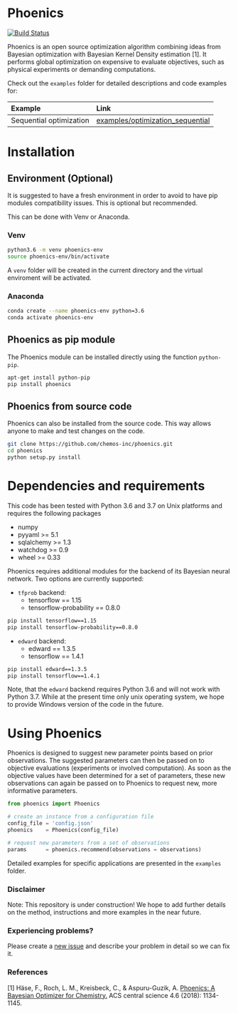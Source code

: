 # Phoenics

[![Build Status](https://travis-ci.com/FlorianHase/phoenics.svg?token=rULvnKYmWdFF3JqQBVVW&branch=master)](https://travis-ci.com/FlorianHase/phoenics)

Phoenics is an open source optimization algorithm combining ideas from Bayesian optimization with Bayesian Kernel Density estimation [1]. It performs global optimization on expensive to evaluate objectives, such as physical experiments or demanding computations.

Check out the `examples` folder for detailed descriptions and code examples for:

| Example | Link |
|:--------|:-----|
| Sequential optimization           |  [examples/optimization_sequential](https://github.com/chemos-inc/phoenics/tree/master/examples/optimization_sequential)  |


# Installation

## Environment (Optional)

It is suggested to have a fresh environment in order to avoid to have pip modules compatibility issues. This is optional but recommended.

This can be done with Venv or Anaconda.

### Venv
```bash
python3.6 -m venv phoenics-env
source phoenics-env/bin/activate
```
A `venv` folder will be created in the current directory and the virtual enviroment will be activated.

### Anaconda
```bash
conda create --name phoenics-env python=3.6
conda activate phoenics-env
```

## Phoenics as pip module

The Phoenics module can be installed directly using the function `python-pip`.
```bash
apt-get install python-pip
pip install phoenics
```

## Phoenics from source code

Phoenics can also be installed from the source code. This way allows anyone to make and test changes on the code.
```bash
git clone https://github.com/chemos-inc/phoenics.git
cd phoenics
python setup.py install
```

# Dependencies and requirements

This code has been tested with Python 3.6 and 3.7 on Unix platforms and requires the following packages
* numpy
* pyyaml >= 5.1
* sqlalchemy >= 1.3
* watchdog >= 0.9
* wheel >= 0.33

Phoenics requires additional modules for the backend of its Bayesian neural network. Two options are currently supported:
* `tfprob` backend:
  * tensorflow == 1.15
  * tensorflow-probability == 0.8.0
```bash
pip install tensorflow==1.15
pip install tensorflow-probability==0.8.0
```
* `edward` backend:
  * edward == 1.3.5
  * tensorflow == 1.4.1
```bash
pip install edward==1.3.5
pip install tensorflow==1.4.1
```

Note, that the `edward` backend requires Python 3.6 and will not work with Python 3.7.  While at the present time only unix operating system, we hope to provide Windows version of the code in the future.


# Using Phoenics

Phoenics is designed to suggest new parameter points based on prior observations. The suggested parameters can then be passed on to objective evaluations (experiments or involved computation). As soon as the objective values have been determined for a set of parameters, these new observations can again be passed on to Phoenics to request new, more informative parameters.

```python
from phoenics import Phoenics

# create an instance from a configuration file
config_file = 'config.json'
phoenics    = Phoenics(config_file)

# request new parameters from a set of observations
params      = phoenics.recommend(observations = observations)
```
Detailed examples for specific applications are presented in the `examples` folder.

### Disclaimer

Note: This repository is under construction! We hope to add further details on the method, instructions and more examples in the near future.

### Experiencing problems?

Please create a [new issue](https://github.com/chemos-inc/phoenics/issues/new/choose) and describe your problem in detail so we can fix it.

### References

[1] Häse, F., Roch, L. M., Kreisbeck, C., & Aspuru-Guzik, A. [Phoenics: A Bayesian Optimizer for Chemistry.](https://pubs.acs.org/doi/abs/10.1021/acscentsci.8b00307) ACS central science 4.6 (2018): 1134-1145.
